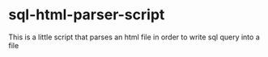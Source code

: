 # sql-html-parser-script
This is a little script that parses an html file in order to write sql query into a file
